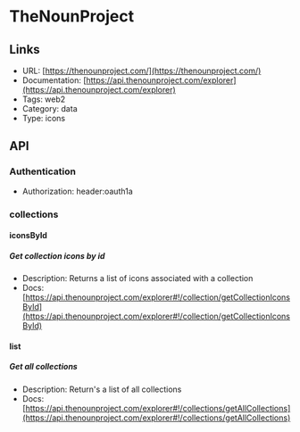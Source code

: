 # TheNounProject

## Links

* URL: [https://thenounproject.com/](https://thenounproject.com/)
* Documentation: [https://api.thenounproject.com/explorer](https://api.thenounproject.com/explorer)
* Tags: web2
* Category: data
* Type: icons

## API

### Authentication

* Authorization: header:oauth1a

### collections

#### iconsById

##### Get collection icons by id

* Description: Returns a list of icons associated with a collection
* Docs: [https://api.thenounproject.com/explorer#!/collection/getCollectionIconsById](https://api.thenounproject.com/explorer#!/collection/getCollectionIconsById)

#### list

##### Get all collections

* Description: Return's a list of all collections
* Docs: [https://api.thenounproject.com/explorer#!/collections/getAllCollections](https://api.thenounproject.com/explorer#!/collections/getAllCollections)
